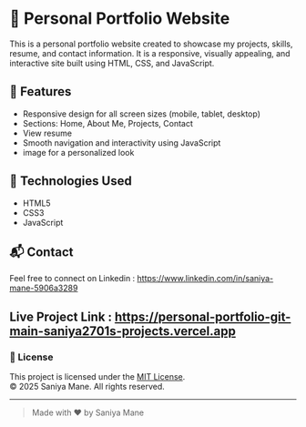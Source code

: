 # 💼 Personal Portfolio Website

This is a personal portfolio website created to showcase my projects, skills, resume, and contact information. It is a responsive, visually appealing, and interactive site built using HTML, CSS, and JavaScript.

## 🌟 Features

- Responsive design for all screen sizes (mobile, tablet, desktop)
- Sections: Home, About Me, Projects, Contact
- View resume
- Smooth navigation and interactivity using JavaScript
- image for a personalized look


## 🚀 Technologies Used

- HTML5
- CSS3
- JavaScript



## 📬 Contact

Feel free to connect on Linkedin : https://www.linkedin.com/in/saniya-mane-5906a3289


##  Live Project Link : https://personal-portfolio-git-main-saniya2701s-projects.vercel.app



### 📄 License

This project is licensed under the [MIT License](LICENSE).  
© 2025 Saniya Mane. All rights reserved.


---

> Made with ❤️ by Saniya Mane


